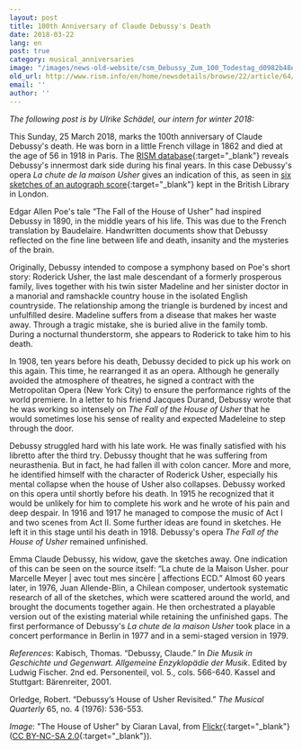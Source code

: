 ```yaml
---
layout: post
title: 100th Anniversary of Claude Debussy's Death
date: 2018-03-22
lang: en
post: true
category: musical_anniversaries
image: "/images/news-old-website/csm_Debussy_Zum_100_Todestag_d0982b48e7.jpg"
old_url: http://www.rism.info/en/home/newsdetails/browse/22/article/64/100th-anniversary-of-claude-debussys-death.html
email: ''
author: ''
---
```


_The following post is by Ulrike Schädel, our intern for winter 2018:_

This Sunday, 25 March 2018, marks the 100th anniversary of Claude Debussy's death. He was born in a little French village in 1862 and died at the age of 56 in 1918 in Paris. The [RISM database](https://opac.rism.info/search?View=rism&author=debussy&Language=en){:target="_blank"} reveals Debussy's innermost dark side during his final years. In this case Debussy's opera _La chute de la maison Usher_ gives an indication of this, as seen in [six sketches of an autograph score](https://opac.rism.info/search?id=806250140&Language=en){:target="_blank"} kept in the British Library in London.

Edgar Allen Poe's tale “The Fall of the House of Usher” had inspired Debussy in 1890, in the middle years of his life. This was due to the French translation by Baudelaire. Handwritten documents show that Debussy reflected on the fine line between life and death, insanity and the mysteries of the brain.

Originally, Debussy intended to compose a symphony based on Poe's short story: Roderick Usher, the last male descendant of a formerly prosperous family, lives together with his twin sister Madeline and her sinister doctor in a manorial and ramshackle country house in the isolated English countryside. The relationship among the triangle is burdened by incest and unfulfilled desire. Madeline suffers from a disease that makes her waste away. Through a tragic mistake, she is buried alive in the family tomb. During a nocturnal thunderstorm, she appears to Roderick to take him to his death.

In 1908, ten years before his death, Debussy decided to pick up his work on this again. This time, he rearranged it as an opera. Although he generally avoided the atmosphere of theatres, he signed a contract with the Metropolitan Opera (New York City) to ensure the performance rights of the world premiere. In a letter to his friend Jacques Durand, Debussy wrote that he was working so intensely on _The Fall of the House of Usher_ that he would sometimes lose his sense of reality and expected Madeleine to step through the door.

Debussy struggled hard with his late work. He was finally satisfied with his libretto after the third try. Debussy thought that he was suffering from neurasthenia. But in fact, he had fallen ill with colon cancer. More and more, he identified himself with the character of Roderick Usher, especially his mental collapse when the house of Usher also collapses. Debussy worked on this opera until shortly before his death. In 1915 he recognized that it would be unlikely for him to complete his work and he wrote of his pain and deep despair. In 1916 and 1917 he managed to compose the music of Act I and two scenes from Act II. Some further ideas are found in sketches. He left it in this stage until his death in 1918. Debussy's opera _The Fall of the House of Usher_ remained unfinished.

Emma Claude Debussy, his widow, gave the sketches away. One indication of this can be seen on the source itself: “La chute de la Maison Usher. pour Marcelle Meyer \| avec tout mes sincère \| affections ECD.” Almost 60 years later, in 1976, Juan Allende-Blin, a Chilean composer, undertook systematic research of all of the sketches, which were scattered around the world, and brought the documents together again. He then orchestrated a playable version out of the existing material while retaining the unfinished gaps. The first performance of Debussy's _La chute de la maison Usher_ took place in a concert performance in Berlin in 1977 and in a semi-staged version in 1979.

_References_:
Kabisch, Thomas. “Debussy, Claude.” In _Die Musik in Geschichte und Gegenwart. Allgemeine Enzyklopädie der Musik_. Edited by Ludwig Fischer. 2nd ed. Personenteil, vol. 5., cols. 566-640. Kassel and Stuttgart: Bärenreiter, 2001.

Orledge, Robert. “Debussy’s House of Usher Revisited.” _The Musical Quarterly_ 65, no. 4 (1976): 536-553.

_Image_: "The House of Usher" by Ciaran Laval, from [Flickr](https://www.flickr.com/photos/ciaran_laval/19019843280/){:target="_blank"} ([CC BY-NC-SA 2.0](https://creativecommons.org/licenses/by-nc-sa/2.0/){:target="_blank"}).
